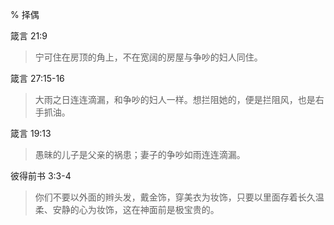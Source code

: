 % 择偶

箴言 21:9

> 宁可住在房顶的角上，不在宽阔的房屋与争吵的妇人同住。

箴言 27:15-16

> 大雨之日连连滴漏，和争吵的妇人一样。想拦阻她的，便是拦阻风，也是右手抓油。

箴言 19:13

> 愚昧的儿子是父亲的祸患；妻子的争吵如雨连连滴漏。

彼得前书 3:3-4

> 你们不要以外面的辫头发，戴金饰，穿美衣为妆饰，只要以里面存着长久温柔、安静的心为妆饰，这在神面前是极宝贵的。
